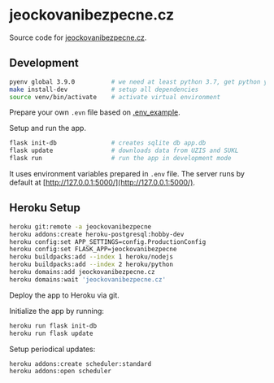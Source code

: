 # jeockovanibezpecne.cz

Source code for [jeockovanibezpecne.cz](https://jeockovanibezpecne.cz).

## Development

```bash
pyenv global 3.9.0          # we need at least python 3.7, get python your way use pyenv or something else
make install-dev            # setup all dependencies
source venv/bin/activate    # activate virtual environment
```

Prepare your own `.evn` file based on [.env_example](./.env_example).

Setup and run the app.

```bash
flask init-db               # creates sqlite db app.db
flask update                # downloads data from UZIS and SUKL
flask run                   # run the app in development mode
```

It uses environment variables prepared in `.env` file. The server runs by default at [http://127.0.0.1:5000/](http://127.0.0.1:5000/).

## Heroku Setup

```bash
heroku git:remote -a jeockovanibezpecne
heroku addons:create heroku-postgresql:hobby-dev
heroku config:set APP_SETTINGS=config.ProductionConfig
heroku config:set FLASK_APP=jeockovanibezpecne
heroku buildpacks:add --index 1 heroku/nodejs
heroku buildpacks:add --index 2 heroku/python
heroku domains:add jeockovanibezpecne.cz
heroku domains:wait 'jeockovanibezpecne.cz'
```

Deploy the app to Heroku via git.

Initialize the app by running:

```bash
heroku run flask init-db
heroku run flask update
```

Setup periodical updates:

```bash
heroku addons:create scheduler:standard
heroku addons:open scheduler
```
